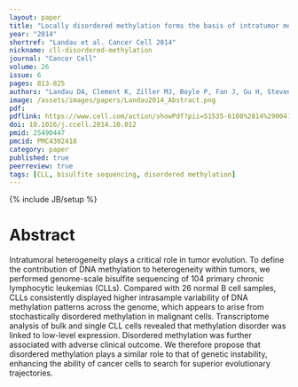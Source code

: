 ```yaml
---
layout: paper
title: "Locally disordered methylation forms the basis of intratumor methylome variation in chronic lymphocytic leukemia"
year: "2014"
shortref: "Landau et al. Cancer Cell 2014"
nickname: cll-disordered-methylation
journal: "Cancer Cell"
volume: 26
issue: 6
pages: 813-825
authors: "Landau DA, Clement K, Ziller MJ, Boyle P, Fan J, Gu H, Stevenson K, Sougnez C, Wang L, Li S, Kotliar D, Zhang W, Ghandi M, Garraway L, Fernandes SM, Livak KJ, Gabriel S, Gnirke A, Lander ES, Brown JR, Neuberg D, Kharchenko PV, Hacohen N, Getz G, Meissner A, Wu CJ"
image: /assets/images/papers/Landau2014_Abstract.png
pdf:
pdflink: https://www.cell.com/action/showPdf?pii=S1535-6108%2814%2900416-4
doi: 10.1016/j.ccell.2014.10.012
pmid: 25490447
pmcid: PMC4302418
category: paper
published: true
peerreview: true
tags: [CLL, bisulfite sequencing, disordered methylation]
---
```

{% include JB/setup %}

# Abstract

Intratumoral heterogeneity plays a critical role in tumor evolution. To define the contribution of DNA methylation to heterogeneity within tumors, we performed genome-scale bisulfite sequencing of 104 primary chronic lymphocytic leukemias (CLLs). Compared with 26 normal B cell samples, CLLs consistently displayed higher intrasample variability of DNA methylation patterns across the genome, which appears to arise from stochastically disordered methylation in malignant cells. Transcriptome analysis of bulk and single CLL cells revealed that methylation disorder was linked to low-level expression. Disordered methylation was further associated with adverse clinical outcome. We therefore propose that disordered methylation plays a similar role to that of genetic instability, enhancing the ability of cancer cells to search for superior evolutionary trajectories.





